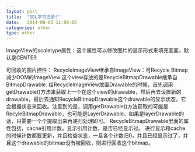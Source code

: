 ```yaml
---
layout: post
title:  "SDL学习记录!"
date:   2014-08-05 11:00:03
categories: other
type: other
---
```


ImageView的scaletype属性：这个属性可以修改图片的显示形式来填充画面，默认是CENTER


可回收的图片控件：
RecycleImageView继承自ImageView：可Recycle Bitmap减少OOM的ImageView
这个view存放的是RecycleBitmapDrawable继承自BitmapDrawable.
给RecycleImageView放置Drawable的时候，首先调用getDrawable()方法来获取上一个在这个view的drawable，然后再去设置新的drawable，最后去通知RecycleBitmapDrawable这个drawable的显示状态，它会根据状态来回收。注意到的是，调用getDrawable()方法获取的可能是RecyleBitmapDrawable，也可能是LayerDrawable。如果是layerDrawable的话，只需要一个个提取出来再递归处理即可。
RecycleBitmapDrawable里面的属性包括，cache引用计数，显示引用计数，是否已经显示过。
进行显示和cache的时候计数都要更新，并且检查状态，一旦各个计数归0，并且已经显示过了，并且这个drawable的bitmap没有被回收，则进行回收这个bitmap。
